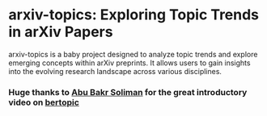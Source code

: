 # arxiv-topics: Exploring Topic Trends in arXiv Papers

arxiv-topics is a baby project designed to analyze topic trends and explore emerging concepts within arXiv preprints. It allows users to gain insights into the evolving research landscape across various disciplines.

### Huge thanks to [Abu Bakr Soliman](https://www.linkedin.com/in/bakrianoo/?originalSubdomain=eg) for the great introductory video on [bertopic](https://maartengr.github.io/BERTopic/index.html)
